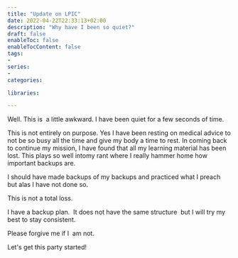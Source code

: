 ```yaml
---
title: "Update on LPIC"
date: 2022-04-22T22:33:13+02:00
description: "Why have I been so quiet?"
draft: false
enableToc: false
enableTocContent: false
tags: 
-
series:
-
categories:

libraries:

---
```


Well. This is  a little awkward.
I have been quiet for a few seconds of time.

This is not entirely on purpose.
Yes I have been resting on medical advice to not be so busy all the time and give my body a time to rest.
In coming back to continue my mission, I have found that all my learning material has been lost.
This plays so well intomy rant where I really hammer home how important backups are.

I should have made backups of my backups and practiced what I preach but alas I have not done so.

This is not a total loss.

I have a backup plan.  It does not have the same structure  but I will try my best to stay consistent.

Please forgive me if I  am not.

Let's get this party started!